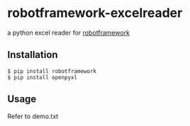 # robotframework-excelreader
a python excel reader for [robotframework](http://robotframework.org/)

## Installation

```
$ pip install robotframework
$ pip install openpyxl
````

## Usage
Refer to demo.txt